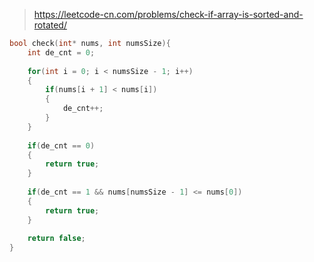 > https://leetcode-cn.com/problems/check-if-array-is-sorted-and-rotated/

``` c
bool check(int* nums, int numsSize){
    int de_cnt = 0;
    
    for(int i = 0; i < numsSize - 1; i++)
    {
        if(nums[i + 1] < nums[i])
        {
            de_cnt++;
        }
    }
    
    if(de_cnt == 0)
    {
        return true;
    }
    
    if(de_cnt == 1 && nums[numsSize - 1] <= nums[0])
    {
        return true;
    }
    
    return false;
}
```
